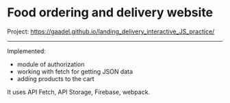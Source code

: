 # Food ordering and delivery website
Project: https://gaadel.github.io/landing_delivery_interactive_JS_practice/
***
Implemented:
* module of authorization
* working with fetch for getting JSON data
* adding products to the cart

It uses API Fetch, API Storage, Firebase, webpack.
